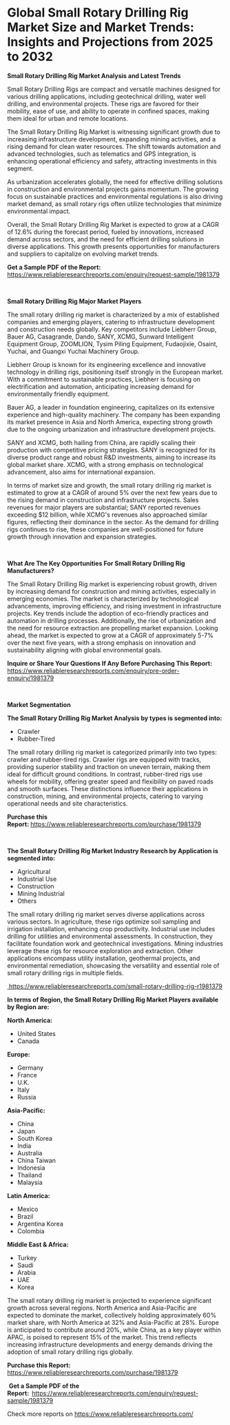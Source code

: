 <p><h1>Global Small Rotary Drilling Rig Market Size and Market Trends: Insights and Projections from 2025 to 2032</h1></p><p><strong>Small Rotary Drilling Rig Market Analysis and Latest Trends</strong></p>
<p><p>Small Rotary Drilling Rigs are compact and versatile machines designed for various drilling applications, including geotechnical drilling, water well drilling, and environmental projects. These rigs are favored for their mobility, ease of use, and ability to operate in confined spaces, making them ideal for urban and remote locations.</p><p>The Small Rotary Drilling Rig Market is witnessing significant growth due to increasing infrastructure development, expanding mining activities, and a rising demand for clean water resources. The shift towards automation and advanced technologies, such as telematics and GPS integration, is enhancing operational efficiency and safety, attracting investments in this segment. </p><p>As urbanization accelerates globally, the need for effective drilling solutions in construction and environmental projects gains momentum. The growing focus on sustainable practices and environmental regulations is also driving market demand, as small rotary rigs often utilize technologies that minimize environmental impact.</p><p>Overall, the Small Rotary Drilling Rig Market is expected to grow at a CAGR of 12.6% during the forecast period, fueled by innovations, increased demand across sectors, and the need for efficient drilling solutions in diverse applications. This growth presents opportunities for manufacturers and suppliers to capitalize on evolving market trends.</p></p>
<p><strong>Get a Sample PDF of the Report:&nbsp;</strong> <a href="https://www.reliableresearchreports.com/enquiry/request-sample/1981379?utm_campaign=2179&utm_medium=2&utm_source=Github&utm_content=ia&utm_term=20022025&utm_id=small-rotary-drilling-rig">https://www.reliableresearchreports.com/enquiry/request-sample/1981379</a></p>
<p>&nbsp;</p>
<p><strong>Small Rotary Drilling Rig Major Market Players</strong></p>
<p><p>The small rotary drilling rig market is characterized by a mix of established companies and emerging players, catering to infrastructure development and construction needs globally. Key competitors include Liebherr Group, Bauer AG, Casagrande, Dando, SANY, XCMG, Sunward Intelligent Equipment Group, ZOOMLION, Tysim Piling Equipment, Fudaojixie, Osaint, Yuchai, and Guangxi Yuchai Machinery Group.</p><p>Liebherr Group is known for its engineering excellence and innovative technology in drilling rigs, positioning itself strongly in the European market. With a commitment to sustainable practices, Liebherr is focusing on electrification and automation, anticipating increasing demand for environmentally friendly equipment.</p><p>Bauer AG, a leader in foundation engineering, capitalizes on its extensive experience and high-quality machinery. The company has been expanding its market presence in Asia and North America, expecting strong growth due to the ongoing urbanization and infrastructure development projects.</p><p>SANY and XCMG, both hailing from China, are rapidly scaling their production with competitive pricing strategies. SANY is recognized for its diverse product range and robust R&D investments, aiming to increase its global market share. XCMG, with a strong emphasis on technological advancement, also aims for international expansion.</p><p>In terms of market size and growth, the small rotary drilling rig market is estimated to grow at a CAGR of around 5% over the next few years due to the rising demand in construction and infrastructure projects. Sales revenues for major players are substantial; SANY reported revenues exceeding $12 billion, while XCMG's revenues also approached similar figures, reflecting their dominance in the sector. As the demand for drilling rigs continues to rise, these companies are well-positioned for future growth through innovation and expansion strategies.</p></p>
<p>&nbsp;</p>
<p><strong>What Are The Key Opportunities For Small Rotary Drilling Rig Manufacturers?</strong></p>
<p><p>The Small Rotary Drilling Rig market is experiencing robust growth, driven by increasing demand for construction and mining activities, especially in emerging economies. The market is characterized by technological advancements, improving efficiency, and rising investment in infrastructure projects. Key trends include the adoption of eco-friendly practices and automation in drilling processes. Additionally, the rise of urbanization and the need for resource extraction are propelling market expansion. Looking ahead, the market is expected to grow at a CAGR of approximately 5-7% over the next five years, with a strong emphasis on innovation and sustainability aligning with global environmental goals.</p></p>
<p><strong>Inquire or Share Your Questions If Any Before Purchasing This Report:</strong> <a href="https://www.reliableresearchreports.com/enquiry/pre-order-enquiry/1981379?utm_campaign=2179&utm_medium=2&utm_source=Github&utm_content=ia&utm_term=20022025&utm_id=small-rotary-drilling-rig">https://www.reliableresearchreports.com/enquiry/pre-order-enquiry/1981379</a></p>
<p>&nbsp;</p>
<p><strong>Market Segmentation</strong></p>
<p><strong>The Small Rotary Drilling Rig Market Analysis by types is segmented into:</strong></p>
<p><ul><li>Crawler</li><li>Rubber-Tired</li></ul></p>
<p><p>The small rotary drilling rig market is categorized primarily into two types: crawler and rubber-tired rigs. Crawler rigs are equipped with tracks, providing superior stability and traction on uneven terrain, making them ideal for difficult ground conditions. In contrast, rubber-tired rigs use wheels for mobility, offering greater speed and flexibility on paved roads and smooth surfaces. These distinctions influence their applications in construction, mining, and environmental projects, catering to varying operational needs and site characteristics.</p></p>
<p><strong>Purchase this Report:&nbsp;</strong><a href="https://www.reliableresearchreports.com/purchase/1981379?utm_campaign=2179&utm_medium=2&utm_source=Github&utm_content=ia&utm_term=20022025&utm_id=small-rotary-drilling-rig">https://www.reliableresearchreports.com/purchase/1981379</a></p>
<p>&nbsp;</p>
<p><strong>The Small Rotary Drilling Rig Market Industry Research by Application is segmented into:</strong></p>
<p><ul><li>Agricultural</li><li>Industrial Use</li><li>Construction</li><li>Mining Industrial</li><li>Others</li></ul></p>
<p><p>The small rotary drilling rig market serves diverse applications across various sectors. In agriculture, these rigs optimize soil sampling and irrigation installation, enhancing crop productivity. Industrial use includes drilling for utilities and environmental assessments. In construction, they facilitate foundation work and geotechnical investigations. Mining industries leverage these rigs for resource exploration and extraction. Other applications encompass utility installation, geothermal projects, and environmental remediation, showcasing the versatility and essential role of small rotary drilling rigs in multiple fields.</p></p>
<p><a href="https://www.reliableresearchreports.com/small-rotary-drilling-rig-r1981379?utm_campaign=2179&utm_medium=2&utm_source=Github&utm_content=ia&utm_term=20022025&utm_id=small-rotary-drilling-rig">&nbsp;https://www.reliableresearchreports.com/small-rotary-drilling-rig-r1981379</a></p>
<p><strong>In terms of Region, the Small Rotary Drilling Rig Market Players available by Region are:</strong></p>
<p>
    <p> <strong> North America: </strong>
        <ul>
            <li>United States</li>
            <li>Canada</li>
        </ul>
        </p> 
    <p> <strong> Europe: </strong>
        <ul>
            <li>Germany</li>
            <li>France</li>
            <li>U.K.</li>
            <li>Italy</li>
            <li>Russia</li>
        </ul>
        </p> 
    <p> <strong> Asia-Pacific: </strong>
        <ul>
            <li>China</li>
            <li>Japan</li>
            <li>South Korea</li>
            <li>India</li>
            <li>Australia</li>
            <li>China Taiwan</li>
            <li>Indonesia</li>
            <li>Thailand</li>
            <li>Malaysia</li>
        </ul>
        </p> 
    <p> <strong> Latin America: </strong>
        <ul>
            <li>Mexico</li>
            <li>Brazil</li>
            <li>Argentina Korea</li>
            <li>Colombia</li>
        </ul>
        </p> 
    <p> <strong> Middle East & Africa: </strong>
        <ul>
            <li>Turkey</li>
            <li>Saudi</li>
            <li>Arabia</li>
            <li>UAE</li>
            <li>Korea</li>
        </ul>
    </p>
    </p>
<p><p>The small rotary drilling rig market is projected to experience significant growth across several regions. North America and Asia-Pacific are expected to dominate the market, collectively holding approximately 60% market share, with North America at 32% and Asia-Pacific at 28%. Europe is anticipated to contribute around 20%, while China, as a key player within APAC, is poised to represent 15% of the market. This trend reflects increasing infrastructure developments and energy demands driving the adoption of small rotary drilling rigs globally.</p></p>
<p><strong>Purchase this Report: </strong><a href="https://www.reliableresearchreports.com/purchase/1981379?utm_campaign=2179&utm_medium=2&utm_source=Github&utm_content=ia&utm_term=20022025&utm_id=small-rotary-drilling-rig">https://www.reliableresearchreports.com/purchase/1981379</a></p>
<p>&nbsp;<strong>Get a Sample PDF of the Report:&nbsp;&nbsp;</strong><a href="https://www.reliableresearchreports.com/enquiry/request-sample/1981379?utm_campaign=2179&utm_medium=2&utm_source=Github&utm_content=ia&utm_term=20022025&utm_id=small-rotary-drilling-rig">https://www.reliableresearchreports.com/enquiry/request-sample/1981379</a></p>
<p><strong></strong></p>
<p>Check more reports on <a href="https://www.reliableresearchreports.com/?utm_campaign=2179&utm_medium=2&utm_source=Github&utm_content=ia&utm_term=20022025&utm_id=small-rotary-drilling-rig">https://www.reliableresearchreports.com/</a></p>